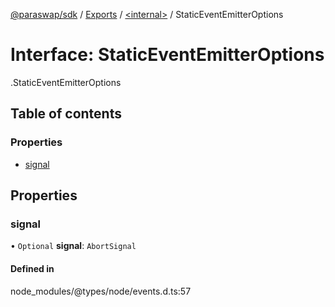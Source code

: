 [@paraswap/sdk](../README.md) / [Exports](../modules.md) / [<internal\>](../modules/internal_.md) / StaticEventEmitterOptions

# Interface: StaticEventEmitterOptions

[<internal>](../modules/internal_.md).StaticEventEmitterOptions

## Table of contents

### Properties

- [signal](internal_.StaticEventEmitterOptions.md#signal)

## Properties

### signal

• `Optional` **signal**: `AbortSignal`

#### Defined in

node_modules/@types/node/events.d.ts:57
